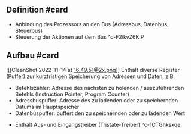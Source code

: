 ## Definition #card 
- Anbindung des Prozessors an den Bus (Adressbus, Datenbus, Steuerbus)
- Steuerung der Aktionen auf dem Bus
^c-F2ikvZ6KiP

## Aufbau #card 
![[CleanShot 2022-11-14 at 16.49.51@2x.png]]
Enthält diverse Register (Puffer) zur kurzfristigen Speicherung von Adressen und Daten, z.B.
- Befehlszähler: Adresse des nächsten zu holenden / auszuführenden Befehls (Instruction Pointer, Program Counter)
- Adressbuspuffer: Adresse des zu ladenden oder zu speichernden Datums im Hauptspeicher
- Datenbuspuffer: puffert den zu speichernden oder zu ladenden Wert
+ Enthält Aus- und Eingangstreiber (Tristate-Treiber)
^c-1CTGhksxqe